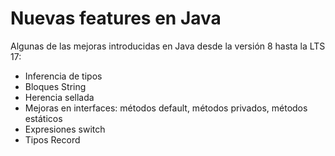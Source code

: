 # Nuevas features en Java

Algunas de las mejoras introducidas en Java desde la versión 8 hasta la LTS 17:

* Inferencia de tipos
* Bloques String
* Herencia sellada
* Mejoras en interfaces: métodos default, métodos privados, métodos estáticos
* Expresiones switch
* Tipos Record